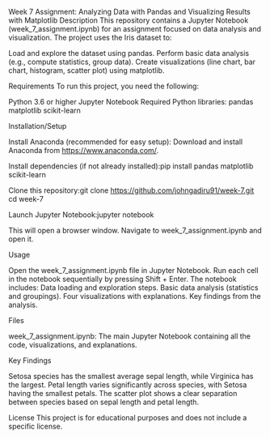 Week 7 Assignment: Analyzing Data with Pandas and Visualizing Results with Matplotlib
Description
This repository contains a Jupyter Notebook (week_7_assignment.ipynb) for an assignment focused on data analysis and visualization. The project uses the Iris dataset to:

Load and explore the dataset using pandas.
Perform basic data analysis (e.g., compute statistics, group data).
Create visualizations (line chart, bar chart, histogram, scatter plot) using matplotlib.

Requirements
To run this project, you need the following:

Python 3.6 or higher
Jupyter Notebook
Required Python libraries:
pandas
matplotlib
scikit-learn



Installation/Setup

Install Anaconda (recommended for easy setup):
Download and install Anaconda from https://www.anaconda.com/.


Install dependencies (if not already installed):pip install pandas matplotlib scikit-learn


Clone this repository:git clone https://github.com/johngadiru91/week-7.git
cd week-7


Launch Jupyter Notebook:jupyter notebook

This will open a browser window. Navigate to week_7_assignment.ipynb and open it.

Usage

Open the week_7_assignment.ipynb file in Jupyter Notebook.
Run each cell in the notebook sequentially by pressing Shift + Enter.
The notebook includes:
Data loading and exploration steps.
Basic data analysis (statistics and groupings).
Four visualizations with explanations.
Key findings from the analysis.



Files

week_7_assignment.ipynb: The main Jupyter Notebook containing all the code, visualizations, and explanations.

Key Findings

Setosa species has the smallest average sepal length, while Virginica has the largest.
Petal length varies significantly across species, with Setosa having the smallest petals.
The scatter plot shows a clear separation between species based on sepal length and petal length.

License
This project is for educational purposes and does not include a specific license.
